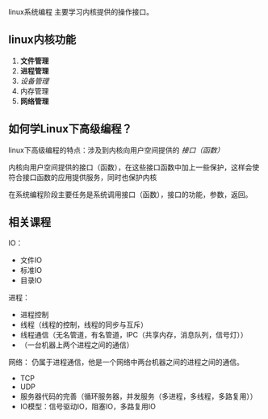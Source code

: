 linux系统编程 主要学习内核提供的操作接口。

## linux内核功能
1. **文件管理**
2. **进程管理**
3. _设备管理_
4. 内存管理
5. **网络管理**

## 如何学Linux下高级编程？

linux下高级编程的特点：涉及到内核向用户空间提供的 _接口（函数）_

内核向用户空间提供的接口（函数），在这些接口函数中加上一些保护，这样会使符合接口函数的应用提供服务，同时也保护内核

在系统编程阶段主要任务是系统调用接口（函数），接口的功能，参数，返回。

## 相关课程

IO：
  - 文件IO
  - 标准IO
  - 目录IO
  
进程：
  - 进程控制
  - 线程（线程的控制，线程的同步与互斥）
  - 线程通信（无名管道，有名管道，IPC（共享内存，消息队列，信号灯）） 
  - （一台机器上两个进程之间的通信）

网络：
  仍属于进程通信，他是一个网络中两台机器之间的进程之间的通信。
  - TCP
  - UDP
  - 服务器代码的完善（循环服务器，并发服务（多进程，多线程，多路复用））
  - IO模型：信号驱动IO，阻塞IO，多路复用IO

